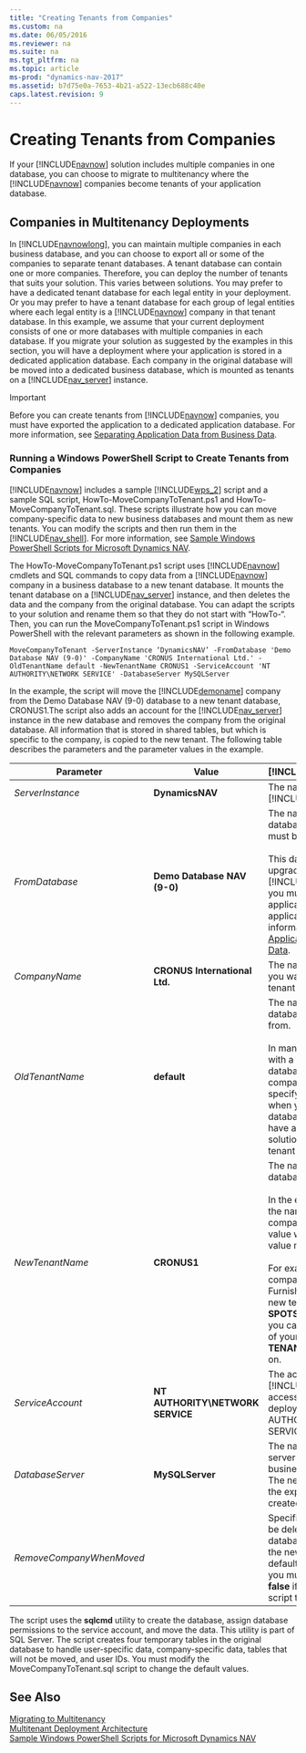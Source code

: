 ```yaml
---
title: "Creating Tenants from Companies"
ms.custom: na
ms.date: 06/05/2016
ms.reviewer: na
ms.suite: na
ms.tgt_pltfrm: na
ms.topic: article
ms-prod: "dynamics-nav-2017"
ms.assetid: b7d75e0a-7653-4b21-a522-13ecb688c40e
caps.latest.revision: 9
---
```

# Creating Tenants from Companies
If your [!INCLUDE[navnow](includes/navnow_md.md)] solution includes multiple companies in one database, you can choose to migrate to multitenancy where the [!INCLUDE[navnow](includes/navnow_md.md)] companies become tenants of your application database.  
  
## Companies in Multitenancy Deployments  
 In [!INCLUDE[navnowlong](includes/navnowlong_md.md)], you can maintain multiple companies in each business database, and you can choose to export all or some of the companies to separate tenant databases. A tenant database can contain one or more companies. Therefore, you can deploy the number of tenants that suits your solution. This varies between solutions. You may prefer to have a dedicated tenant database for each legal entity in your deployment. Or you may prefer to have a tenant database for each group of legal entities where each legal entity is a [!INCLUDE[navnow](includes/navnow_md.md)] company in that tenant database. In this example, we assume that your current deployment consists of one or more databases with multiple companies in each database. If you migrate your solution as suggested by the examples in this section, you will have a deployment where your application is stored in a dedicated application database. Each company in the original database will be moved into a dedicated business database, which is mounted as tenants on a [!INCLUDE[nav_server](includes/nav_server_md.md)] instance.  
  
> [!IMPORTANT]  
>  Before you can create tenants from [!INCLUDE[navnow](includes/navnow_md.md)] companies, you must have exported the application to a dedicated application database. For more information, see [Separating Application Data from Business Data](Separating-Application-Data-from-Business-Data.md).  
  
### Running a Windows PowerShell Script to Create Tenants from Companies  
 [!INCLUDE[navnow](includes/navnow_md.md)] includes a sample [!INCLUDE[wps_2](includes/wps_2_md.md)] script and a sample SQL script, HowTo\-MoveCompanyToTenant.ps1 and HowTo\-MoveCompanyToTenant.sql. These scripts illustrate how you can move company\-specific data to new business databases and mount them as new tenants. You can modify the scripts and then run them in the [!INCLUDE[nav_shell](includes/nav_shell_md.md)]. For more information, see [Sample Windows PowerShell Scripts for Microsoft Dynamics NAV](Sample-Windows-PowerShell-Scripts-for-Microsoft-Dynamics-NAV.md).  
  
 The HowTo\-MoveCompanyToTenant.ps1 script uses [!INCLUDE[navnow](includes/navnow_md.md)] cmdlets and SQL commands to copy data from a [!INCLUDE[navnow](includes/navnow_md.md)] company in a business database to a new tenant database. It mounts the tenant database on a [!INCLUDE[nav_server](includes/nav_server_md.md)] instance, and then deletes the data and the company from the original database. You can adapt the scripts to your solution and rename them so that they do not start with “HowTo\-“. Then, you can run the MoveCompanyToTenant.ps1 script in Windows PowerShell with the relevant parameters as shown in the following example.  
  
```  
MoveCompanyToTenant -ServerInstance ‘DynamicsNAV’ -FromDatabase 'Demo Database NAV (9-0)' -CompanyName 'CRONUS International Ltd.' -OldTenantName default -NewTenantName CRONUS1 -ServiceAccount 'NT AUTHORITY\NETWORK SERVICE' -DatabaseServer MySQLServer  
```  
  
 In the example, the script will move the [!INCLUDE[demoname](includes/demoname_md.md)] company from the Demo Database NAV \(9\-0\) database to a new tenant database, CRONUS1.The script also adds an account for the [!INCLUDE[nav_server](includes/nav_server_md.md)] instance in the new database and removes the company from the original database. All information that is stored in shared tables, but which is specific to the company, is copied to the new tenant. The following table describes the parameters and the parameter values in the example.  
  
|Parameter|Value|[!INCLUDE[bp_tabledescription](includes/bp_tabledescription_md.md)]|  
|---------------|-----------|---------------------------------------|  
|*ServerInstance*|**DynamicsNAV**|The name of the [!INCLUDE[nav_server](includes/nav_server_md.md)] instance.|  
|*FromDatabase*|**Demo Database NAV \(9\-0\)**|The name of the business database that the company must be moved from.<br /><br /> This database must have been upgraded to [!INCLUDE[navnowlong](includes/navnowlong_md.md)], and you must have exported the application tables to an application database. For more information, see [Separating Application Data from Business Data](Separating-Application-Data-from-Business-Data.md).|  
|*CompanyName*|**CRONUS International Ltd.**|The name of the company that you want to move to a new tenant database.|  
|*OldTenantName*|**default**|The name of the tenant in the database that you are exporting from.<br /><br /> In many cases, you are working with a single\-tenant business database that contains multiple companies. If you did not specify another ID for the tenant when you created the tenant database, specify **default**. If you have added more tenants to the solution, you must specify the tenant name.|  
|*NewTenantName*|**CRONUS1**|The name of the new tenant database.<br /><br /> In the example, this is based on the name of the original company. But because this value will identify the tenant, the value must be unique.<br /><br /> For example, if the name of the company is Spotsmeyer’s Furnishings, the name of the new tenant database can be **SPOTSMEYERS**. Alternatively, you can use a naming scheme of your choice, such as **TENANT1**, **TENANT2**, and so on.|  
|*ServiceAccount*|**NT AUTHORITY\\NETWORK SERVICE**|The account that [!INCLUDE[nav_server](includes/nav_server_md.md)] uses to access SQL Server. In a default deployment, this is the NT AUTHORITY\\NETWORK SERVICE account.|  
|*DatabaseServer*|**MySQLServer**|The name of the database tier server where the current business database is located. The new tenant database for the exported company will be created on the same server.|  
|*RemoveCompanyWhenMoved*||Specifies if each company must be deleted in the original tenant database when it is created in the new tenant database. The default value is **true**. Therefore, you must set the parameter to **false** if you do not want the script to delete the companies.|  
  
 The script uses the **sqlcmd** utility to create the database, assign database permissions to the service account, and move the data. This utility is part of SQL Server. The script creates four temporary tables in the original database to handle user\-specific data, company\-specific data, tables that will not be moved, and user IDs. You must modify the MoveCompanyToTenant.sql script to change the default values.  
  
## See Also  
 [Migrating to Multitenancy](Migrating-to-Multitenancy.md)   
 [Multitenant Deployment Architecture](Multitenant-Deployment-Architecture.md)   
 [Sample Windows PowerShell Scripts for Microsoft Dynamics NAV](Sample-Windows-PowerShell-Scripts-for-Microsoft-Dynamics-NAV.md)